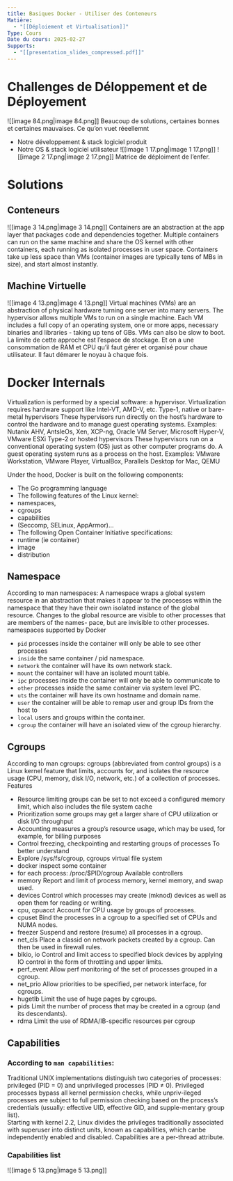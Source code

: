 ```yaml
---
title: Basiques Docker - Utiliser des Conteneurs
Matière:
  - "[[Déploiement et Virtualisation]]"
Type: Cours
Date du cours: 2025-02-27
Supports:
  - "[[presentation_slides_compressed.pdf]]"
---
```

# Challenges de Déloppement et de Déployement
  
![[image 84.png|image 84.png]]
Beaucoup de solutions, certaines bonnes et certaines mauvaises.
Ce qu’on vuet réeellemnt
- Notre développement & stack logiciel produit
- Notre OS & stack logiciel utilisateur
![[image 1 17.png|image 1 17.png]]
![[image 2 17.png|image 2 17.png]]
Matrice de déploiment de l’enfer.
  
# Solutions
## Conteneurs
![[image 3 14.png|image 3 14.png]]
Containers are an abstraction at the app layer that packages code and dependencies together. Multiple containers can run on the same machine and share the OS kernel with other containers, each running as isolated processes in user space. Containers take up less space than VMs (container images are typically tens of MBs in size), and start almost instantly.
## Machine Virtuelle
![[image 4 13.png|image 4 13.png]]
Virtual machines (VMs) are an abstraction of physical hardware turning one server into many servers. The hypervisor allows multiple VMs to run on a single machine. Each VM includes a full copy of an operating system, one or more apps, necessary binaries and libraries - taking up tens of GBs. VMs can also be slow to boot.
La limite de cette approche est l’espace de stockage. Et on a une consommation de RAM et CPU qu’il faut gérer et organisé pour chaue utilisateur. Il faut démarer le noyau à chaque fois.
  
# Docker Internals
  
Virtualization is performed by a special software: a hypervisor.
Virtualization requires hardware support like Intel-VT, AMD-V, etc.
Type-1, native or bare-metal hypervisors
These hypervisors run directly on the host’s hardware to control the hardware and to manage guest operating systems.
Examples: Nutanix AHV, AntsleOs, Xen, XCP-ng, Oracle VM Server, Microsoft Hyper-V, VMware ESXi
Type-2 or hosted hypervisors
These hypervisors run on a conventional operating system (OS) just as other computer programs do. A guest operating system runs as a process on the host.
Examples: VMware Workstation, VMware Player, VirtualBox, Parallels Desktop for Mac, QEMU
  
Under the hood, Docker is built on the following components:
- The Go programming language
- The following features of the Linux kernel:
- namespaces,
- cgroups
- capabilities
- (Seccomp, SELinux, AppArmor)...
- The following Open Container Initiative specifications:
- runtime (ie container)
- image
- distribution
## Namespace
According to man namespaces:
A namespace wraps a global system resource in an abstraction that makes it appear to the processes within the namespace that they have their own isolated instance of the global resource. Changes to the global resource are visible to other processes that are members of the names- pace, but are invisible to other processes.
namespaces supported by Docker
- `pid` processes inside the container will only be able to see other processes
- `inside` the same container / pid namespace.
- `network` the container will have its own network stack.
- `mount` the container will have an isolated mount table.
- `ipc` processes inside the container will only be able to communicate to
- `other` processes inside the same container via system level IPC.
- `uts` the container will have its own hostname and domain name.
- `user` the container will be able to remap user and group IDs from the host to
- `local` users and groups within the container.
- `cgroup` the container will have an isolated view of the cgroup hierarchy.
  
## Cgroups
According to man cgroups:
cgroups (abbreviated from control groups) is a Linux kernel feature that limits, accounts for, and isolates the resource usage (CPU, memory, disk I/O, network, etc.) of a collection of processes.
Features
- Resource limiting groups can be set to not exceed a configured memory limit, which also includes the file system cache
- Prioritization some groups may get a larger share of CPU utilization or disk I/O throughput
- Accounting measures a group’s resource usage, which may be used, for example, for billing purposes
- Control freezing, checkpointing and restarting groups of processes
To better understand
- Explore /sys/fs/cgroup, cgroups virtual file system
- docker inspect some container
- for each process: /proc/$PID/cgroup
Available controllers
- memory Report and limit of process memory, kernel memory, and swap used.
- devices Control which processes may create (mknod) devices as well as open them for reading or writing.
- cpu, cpuacct Account for CPU usage by groups of processes.
- cpuset Bind the processes in a cgroup to a specified set of CPUs and NUMA nodes.
- freezer Suspend and restore (resume) all processes in a cgroup.
- net_cls Place a classid on network packets created by a cgroup. Can then be used in firewall rules.
- blkio, io Control and limit access to specified block devices by applying IO control in the form of throttling and upper limits.
- perf_event Allow perf monitoring of the set of processes grouped in a cgroup.
- net_prio Allow priorities to be specified, per network interface, for cgroups.
- hugetlb Limit the use of huge pages by cgroups.
- pids Limit the number of process that may be created in a cgroup (and its descendants).
- rdma Limit the use of RDMA/IB-specific resources per cgroup
  
## Capabilities
### According to `man capabilities`:
Traditional UNIX implementations distinguish two categories of processes: privileged (PID = 0) and unprivileged processes (PID ≠ 0). Privileged processes bypass all kernel permission checks, while unpriv-ileged processes are subject to full permission checking based on the process’s credentials (usually: effective UID, effective GID, and supple-mentary group list).  
Starting with kernel 2.2, Linux divides the privileges traditionally associated with superuser into distinct units, known as capabilities, which canbe independently enabled and disabled. Capabilities are a per-thread attribute.
### Capabilities list
![[image 5 13.png|image 5 13.png]]
